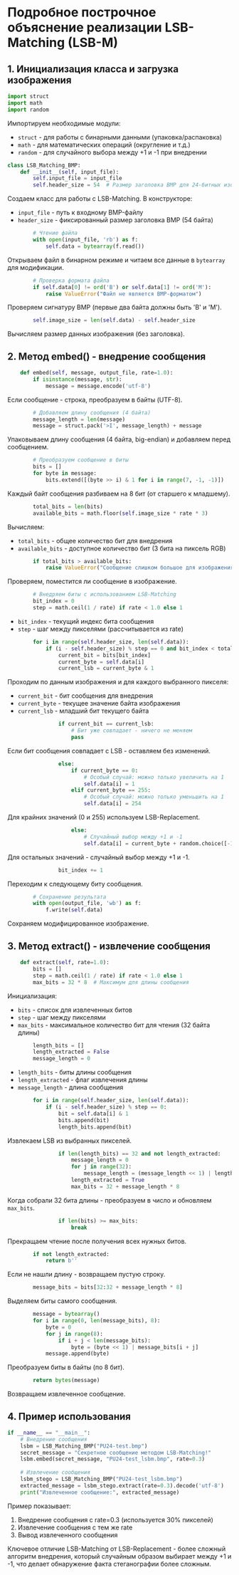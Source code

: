 # Подробное построчное объяснение реализации LSB-Matching (LSB-M)

## 1. Инициализация класса и загрузка изображения

```python
import struct
import math
import random
```
Импортируем необходимые модули:
- `struct` - для работы с бинарными данными (упаковка/распаковка)
- `math` - для математических операций (округление и т.д.)
- `random` - для случайного выбора между +1 и -1 при внедрении

```python
class LSB_Matching_BMP:
    def __init__(self, input_file):
        self.input_file = input_file
        self.header_size = 54  # Размер заголовка BMP для 24-битных изображений
```
Создаем класс для работы с LSB-Matching. В конструкторе:
- `input_file` - путь к входному BMP-файлу
- `header_size` - фиксированный размер заголовка BMP (54 байта)

```python
        # Чтение файла
        with open(input_file, 'rb') as f:
            self.data = bytearray(f.read())
```
Открываем файл в бинарном режиме и читаем все данные в `bytearray` для модификации.

```python
        # Проверка формата файла
        if self.data[0] != ord('B') or self.data[1] != ord('M'):
            raise ValueError("Файл не является BMP-форматом")
```
Проверяем сигнатуру BMP (первые два байта должны быть 'B' и 'M').

```python
        self.image_size = len(self.data) - self.header_size
```
Вычисляем размер данных изображения (без заголовка).

## 2. Метод embed() - внедрение сообщения

```python
    def embed(self, message, output_file, rate=1.0):
        if isinstance(message, str):
            message = message.encode('utf-8')
```
Если сообщение - строка, преобразуем в байты (UTF-8).

```python
        # Добавляем длину сообщения (4 байта)
        message_length = len(message)
        message = struct.pack('>I', message_length) + message
```
Упаковываем длину сообщения (4 байта, big-endian) и добавляем перед сообщением.

```python
        # Преобразуем сообщение в биты
        bits = []
        for byte in message:
            bits.extend([(byte >> i) & 1 for i in range(7, -1, -1)])
```
Каждый байт сообщения разбиваем на 8 бит (от старшего к младшему).

```python
        total_bits = len(bits)
        available_bits = math.floor(self.image_size * rate * 3)
```
Вычисляем:
- `total_bits` - общее количество бит для внедрения
- `available_bits` - доступное количество бит (3 бита на пиксель RGB)

```python
        if total_bits > available_bits:
            raise ValueError("Сообщение слишком большое для изображения с заданным rate")
```
Проверяем, поместится ли сообщение в изображение.

```python
        # Внедряем биты с использованием LSB-Matching
        bit_index = 0
        step = math.ceil(1 / rate) if rate < 1.0 else 1
```
- `bit_index` - текущий индекс бита сообщения
- `step` - шаг между пикселями (рассчитывается из rate)

```python
        for i in range(self.header_size, len(self.data)):
            if (i - self.header_size) % step == 0 and bit_index < total_bits:
                current_bit = bits[bit_index]
                current_byte = self.data[i]
                current_lsb = current_byte & 1
```
Проходим по данным изображения и для каждого выбранного пикселя:
- `current_bit` - бит сообщения для внедрения
- `current_byte` - текущее значение байта изображения
- `current_lsb` - младший бит текущего байта

```python
                if current_bit == current_lsb:
                    # Бит уже совпадает - ничего не меняем
                    pass
```
Если бит сообщения совпадает с LSB - оставляем без изменений.

```python
                else:
                    if current_byte == 0:
                        # Особый случай: можно только увеличить на 1
                        self.data[i] = 1
                    elif current_byte == 255:
                        # Особый случай: можно только уменьшить на 1
                        self.data[i] = 254
```
Для крайних значений (0 и 255) используем LSB-Replacement.

```python
                    else:
                        # Случайный выбор между +1 и -1
                        self.data[i] = current_byte + random.choice([-1, 1])
```
Для остальных значений - случайный выбор между +1 и -1.

```python
                bit_index += 1
```
Переходим к следующему биту сообщения.

```python
        # Сохранение результата
        with open(output_file, 'wb') as f:
            f.write(self.data)
```
Сохраняем модифицированное изображение.

## 3. Метод extract() - извлечение сообщения

```python
    def extract(self, rate=1.0):
        bits = []
        step = math.ceil(1 / rate) if rate < 1.0 else 1
        max_bits = 32 * 8  # Максимум для длины сообщения
```
Инициализация:
- `bits` - список для извлеченных битов
- `step` - шаг между пикселями
- `max_bits` - максимальное количество бит для чтения (32 байта длины)

```python
        length_bits = []
        length_extracted = False
        message_length = 0
```
- `length_bits` - биты длины сообщения
- `length_extracted` - флаг извлечения длины
- `message_length` - длина сообщения

```python
        for i in range(self.header_size, len(self.data)):
            if (i - self.header_size) % step == 0:
                bit = self.data[i] & 1
                bits.append(bit)
                length_bits.append(bit)
```
Извлекаем LSB из выбранных пикселей.

```python
                if len(length_bits) == 32 and not length_extracted:
                    message_length = 0
                    for j in range(32):
                        message_length = (message_length << 1) | length_bits[j]
                    length_extracted = True
                    max_bits = 32 + message_length * 8
```
Когда собрали 32 бита длины - преобразуем в число и обновляем `max_bits`.

```python
                if len(bits) >= max_bits:
                    break
```
Прекращаем чтение после получения всех нужных битов.

```python
        if not length_extracted:
            return b''
```
Если не нашли длину - возвращаем пустую строку.

```python
        message_bits = bits[32:32 + message_length * 8]
```
Выделяем биты самого сообщения.

```python
        message = bytearray()
        for i in range(0, len(message_bits), 8):
            byte = 0
            for j in range(8):
                if i + j < len(message_bits):
                    byte = (byte << 1) | message_bits[i + j]
            message.append(byte)
```
Преобразуем биты в байты (по 8 бит).

```python
        return bytes(message)
```
Возвращаем извлеченное сообщение.

## 4. Пример использования

```python
if __name__ == "__main__":
    # Внедрение сообщения
    lsbm = LSB_Matching_BMP("PU24-test.bmp")
    secret_message = "Секретное сообщение методом LSB-Matching!"
    lsbm.embed(secret_message, "PU24-test_lsbm.bmp", rate=0.3)
    
    # Извлечение сообщения
    lsbm_stego = LSB_Matching_BMP("PU24-test_lsbm.bmp")
    extracted_message = lsbm_stego.extract(rate=0.3).decode('utf-8')
    print("Извлеченное сообщение:", extracted_message)
```
Пример показывает:
1. Внедрение сообщения с rate=0.3 (используется 30% пикселей)
2. Извлечение сообщения с тем же rate
3. Вывод извлеченного сообщения

Ключевое отличие LSB-Matching от LSB-Replacement - более сложный алгоритм внедрения, который случайным образом выбирает между +1 и -1, что делает обнаружение факта стеганографии более сложным.